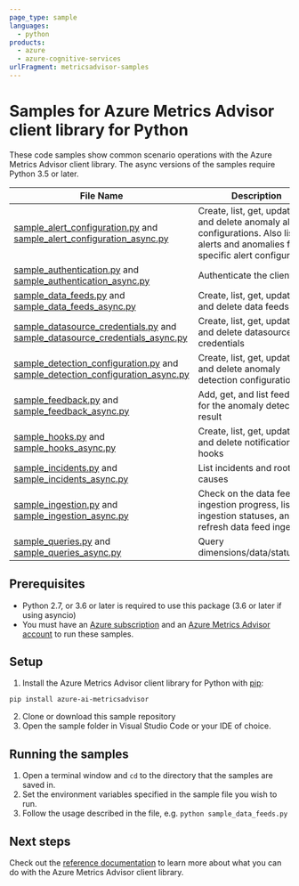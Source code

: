 ```yaml
---
page_type: sample
languages:
  - python
products:
  - azure
  - azure-cognitive-services
urlFragment: metricsadvisor-samples
---
```


# Samples for Azure Metrics Advisor client library for Python

These code samples show common scenario operations with the Azure Metrics Advisor client library.
The async versions of the samples require Python 3.5 or later.

|**File Name**|**Description**|
|----------------|-------------|
|[sample_alert_configuration.py][sample_alert_configuration] and [sample_alert_configuration_async.py][sample_alert_configuration_async]|Create, list, get, update, and delete anomaly alert configurations. Also list alerts and anomalies for a specific alert configuration.|
|[sample_authentication.py][sample_authentication] and [sample_authentication_async.py][sample_authentication_async]|Authenticate the clients|
|[sample_data_feeds.py][sample_data_feeds] and [sample_data_feeds_async.py][sample_data_feeds_async]|Create, list, get, update, and delete data feeds|
|[sample_datasource_credentials.py][sample_datasource_credentials] and [sample_datasource_credentials_async.py][sample_datasource_credentials_async]|Create, list, get, update, and delete datasource credentials|
|[sample_detection_configuration.py][sample_detection_configuration] and [sample_detection_configuration_async.py][sample_detection_configuration_async]|Create, list, get, update, and delete anomaly detection configurations|
|[sample_feedback.py][sample_feedback] and [sample_feedback_async.py][sample_feedback_async]|Add, get, and list feedback for the anomaly detection result|
|[sample_hooks.py][sample_hooks] and [sample_hooks_async.py][sample_hooks_async]|Create, list, get, update, and delete notification hooks|
|[sample_incidents.py][sample_incidents] and [sample_incidents_async.py][sample_incidents_async]|List incidents and root causes|
|[sample_ingestion.py][sample_ingestion] and [sample_ingestion_async.py][sample_ingestion_async]|Check on the data feed ingestion progress, list ingestion statuses, and refresh data feed ingestion|
|[sample_queries.py][sample_queries] and [sample_queries_async.py][sample_queries_async]|Query dimensions/data/status/etc.|

## Prerequisites
* Python 2.7, or 3.6 or later is required to use this package (3.6 or later if using asyncio)
* You must have an [Azure subscription][azure_subscription] and an
[Azure Metrics Advisor account][portal_metrics_advisor_account] to run these samples.

## Setup

1. Install the Azure Metrics Advisor client library for Python with [pip][pip]:

```bash
pip install azure-ai-metricsadvisor
```

2. Clone or download this sample repository
3. Open the sample folder in Visual Studio Code or your IDE of choice.

## Running the samples

1. Open a terminal window and `cd` to the directory that the samples are saved in.
2. Set the environment variables specified in the sample file you wish to run.
3. Follow the usage described in the file, e.g. `python sample_data_feeds.py`

## Next steps

Check out the [reference documentation][reference_documentation] to learn more about
what you can do with the Azure Metrics Advisor client library.

[pip]: https://pypi.org/project/pip/
[azure_subscription]: https://azure.microsoft.com/free/
[portal_metrics_advisor_account]: https://ms.portal.azure.com/#create/Microsoft.CognitiveServicesMetricsAdvisor
[reference_documentation]: https://aka.ms/azsdk/python/metricsadvisor/docs

[sample_authentication]: https://github.com/Azure/azure-sdk-for-python/blob/master/sdk/metricsadvisor/azure-ai-metricsadvisor/samples/sample_authentication.py
[sample_authentication_async]: https://github.com/Azure/azure-sdk-for-python/blob/master/sdk/metricsadvisor/azure-ai-metricsadvisor/samples/async_samples/sample_authentication_async.py
[sample_data_feeds]: https://github.com/Azure/azure-sdk-for-python/blob/master/sdk/metricsadvisor/azure-ai-metricsadvisor/samples/sample_data_feeds.py
[sample_data_feeds_async]: https://github.com/Azure/azure-sdk-for-python/blob/master/sdk/metricsadvisor/azure-ai-metricsadvisor/samples/async_samples/sample_data_feeds_async.py
[sample_ingestion]: https://github.com/Azure/azure-sdk-for-python/blob/master/sdk/metricsadvisor/azure-ai-metricsadvisor/samples/sample_ingestion.py
[sample_ingestion_async]: https://github.com/Azure/azure-sdk-for-python/blob/master/sdk/metricsadvisor/azure-ai-metricsadvisor/samples/async_samples/sample_ingestion_async.py
[sample_detection_configuration]: https://github.com/Azure/azure-sdk-for-python/blob/master/sdk/metricsadvisor/azure-ai-metricsadvisor/samples/sample_detection_configuration.py
[sample_detection_configuration_async]: https://github.com/Azure/azure-sdk-for-python/blob/master/sdk/metricsadvisor/azure-ai-metricsadvisor/samples/async_samples/sample_detection_configuration_async.py
[sample_alert_configuration]: https://github.com/Azure/azure-sdk-for-python/blob/master/sdk/metricsadvisor/azure-ai-metricsadvisor/samples/sample_alert_configuration.py
[sample_alert_configuration_async]: https://github.com/Azure/azure-sdk-for-python/blob/master/sdk/metricsadvisor/azure-ai-metricsadvisor/samples/async_samples/sample_alert_configuration_async.py
[sample_hooks]: https://github.com/Azure/azure-sdk-for-python/blob/master/sdk/metricsadvisor/azure-ai-metricsadvisor/samples/sample_hooks.py
[sample_hooks_async]: https://github.com/Azure/azure-sdk-for-python/blob/master/sdk/metricsadvisor/azure-ai-metricsadvisor/samples/async_samples/sample_hooks_async.py
[sample_feedback]: https://github.com/Azure/azure-sdk-for-python/blob/master/sdk/metricsadvisor/azure-ai-metricsadvisor/samples/sample_feedback.py
[sample_feedback_async]: https://github.com/Azure/azure-sdk-for-python/blob/master/sdk/metricsadvisor/azure-ai-metricsadvisor/samples/async_samples/sample_feedback_async.py
[sample_queries]: https://github.com/Azure/azure-sdk-for-python/blob/master/sdk/metricsadvisor/azure-ai-metricsadvisor/samples/sample_queries.py
[sample_queries_async]: https://github.com/Azure/azure-sdk-for-python/blob/master/sdk/metricsadvisor/azure-ai-metricsadvisor/samples/async_samples/sample_queries_async.py
[sample_datasource_credentials]: https://github.com/Azure/azure-sdk-for-python/blob/master/sdk/metricsadvisor/azure-ai-metricsadvisor/samples/sample_datasource_credentials.py
[sample_datasource_credentials_async]: https://github.com/Azure/azure-sdk-for-python/blob/master/sdk/metricsadvisor/azure-ai-metricsadvisor/samples/async_samples/sample_datasource_credentials_async.py
[sample_incidents]: https://github.com/Azure/azure-sdk-for-python/blob/master/sdk/metricsadvisor/azure-ai-metricsadvisor/samples/sample_incidents.py
[sample_incidents_async]: https://github.com/Azure/azure-sdk-for-python/blob/master/sdk/metricsadvisor/azure-ai-metricsadvisor/samples/async_samples/sample_incidents_async.py

